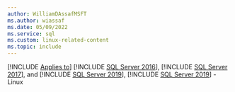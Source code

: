 ```yaml
---
author: WilliamDAssafMSFT
ms.author: wiassaf
ms.date: 05/09/2022
ms.service: sql
ms.custom: linux-related-content
ms.topic: include
---
```


[!INCLUDE [Applies to](../../includes/applies-md.md)] [!INCLUDE [SQL Server 2016](_ss2016.md)], [!INCLUDE [SQL Server 2017](_ss2017.md)], and [!INCLUDE [SQL Server 2019](_ss2019.md)], [!INCLUDE [SQL Server 2019](_ss2019.md)] - Linux
